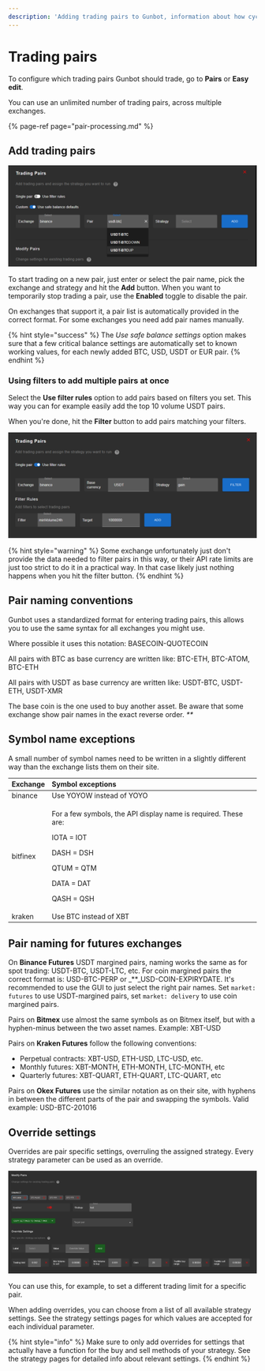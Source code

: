 ```yaml
---
description: 'Adding trading pairs to Gunbot, information about how cycling works.'
---
```


# Trading pairs

To configure which trading pairs Gunbot should trade, go to **Pairs** or **Easy edit**.

You can use an unlimited number of trading pairs, across multiple exchanges.

{% page-ref page="pair-processing.md" %}

## Add trading pairs

![](../../../.gitbook/assets/image%20%28115%29.png)

To start trading on a new pair, just enter or select the pair name, pick the exchange and strategy and hit the **Add** button. When you want to temporarily stop trading a pair, use the **Enabled** toggle to disable the pair.

On exchanges that support it, a pair list is automatically provided in the correct format. For some exchanges you need add pair names manually.

{% hint style="success" %}
The _Use safe balance settings_ option makes sure that a few critical balance settings are automatically set to known working values, for each newly added BTC, USD, USDT or EUR pair.
{% endhint %}

### Using filters to add multiple pairs at once

Select the **Use filter rules** option to add pairs based on filters you set. This way you can for example easily add the top 10 volume USDT pairs.

When you're done, hit the **Filter** button to add pairs matching your filters.

![](../../../.gitbook/assets/image%20%28117%29.png)

{% hint style="warning" %}
Some exchange unfortunately just don't provide the data needed to filter pairs in this way, or their API rate limits are just too strict to do it in a practical way. In that case likely just nothing happens when you hit the filter button.
{% endhint %}

## Pair naming conventions

Gunbot uses a standardized format for entering trading pairs, this allows you to use the same syntax for all exchanges you might use.

Where possible it uses this notation: BASECOIN-QUOTECOIN

All pairs with BTC as base currency are written like: BTC-ETH, BTC-ATOM, BTC-ETH

All pairs with USDT as base currency are written like: USDT-BTC, USDT-ETH, USDT-XMR

The base coin is the one used to buy another asset. Be aware that some exchange show pair names in the exact reverse order. _\*\*_

## Symbol name exceptions

A small number of symbol names need to be written in a slightly different way than the exchange lists them on their site.

<table>
  <thead>
    <tr>
      <th style="text-align:left">Exchange</th>
      <th style="text-align:left">Symbol exceptions</th>
    </tr>
  </thead>
  <tbody>
    <tr>
      <td style="text-align:left">binance</td>
      <td style="text-align:left">Use YOYOW instead of YOYO</td>
    </tr>
    <tr>
      <td style="text-align:left">bitfinex</td>
      <td style="text-align:left">
        <p>For a few symbols, the API display name is required. These are:</p>
        <p>IOTA = IOT</p>
        <p>DASH = DSH</p>
        <p>QTUM = QTM</p>
        <p>DATA = DAT</p>
        <p>QASH = QSH</p>
      </td>
    </tr>
    <tr>
      <td style="text-align:left">kraken</td>
      <td style="text-align:left">Use BTC instead of XBT</td>
    </tr>
  </tbody>
</table>

## Pair naming for futures exchanges

On **Binance Futures** USDT margined pairs, naming works the same as for spot trading: USDT-BTC, USDT-LTC, etc. For coin margined pairs the correct format is: USD-BTC-PERP or \_\*\*\_USD-COIN-EXPIRYDATE. It's recommended to use the GUI to just select the right pair names. Set `market: futures` to use USDT-margined pairs, set `market: delivery` to use coin margined pairs.

Pairs on **Bitmex** use almost the same symbols as on Bitmex itself, but with a hyphen-minus between the two asset names. Example: XBT-USD

Pairs on **Kraken Futures** follow the following conventions:

* Perpetual contracts: XBT-USD, ETH-USD, LTC-USD, etc.
* Monthly futures: XBT-MONTH, ETH-MONTH, LTC-MONTH, etc
* Quarterly futures: XBT-QUART, ETH-QUART, LTC-QUART, etc

Pairs on **Okex Futures** use the similar notation as on their site, with hyphens in between the different parts of the pair and swapping the symbols. Valid example: USD-BTC-201016

## Override settings

Overrides are pair specific settings, overruling the assigned strategy. Every strategy parameter can be used as an override.

![](../../../.gitbook/assets/image%20%28105%29.png)

You can use this, for example, to set a different trading limit for a specific pair.

When adding overrides, you can choose from a list of all available strategy settings. See the strategy settings pages for which values are accepted for each individual parameter.

{% hint style="info" %}
Make sure to only add overrides for settings that actually have a function for the buy and sell methods of your strategy. See the strategy pages for detailed info about relevant settings.
{% endhint %}

